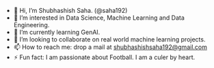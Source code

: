 - 👋 Hi, I’m Shubhashish Saha. (@saha192)
- 👀 I’m interested in Data Science, Machine Learning and Data Engineering.
- 🌱 I’m currently learning GenAI.
- 💞️ I’m looking to collaborate on real world machine learning projects.
- 📫 How to reach me: drop a mail at shubhashishsaha192@gmail.com
- ⚡ Fun fact: I am passionate about Football. I am a culer by heart.

<!---
saha192/saha192 is a ✨ special ✨ repository because its `README.md` (this file) appears on your GitHub profile.
You can click the Preview link to take a look at your changes.
--->
